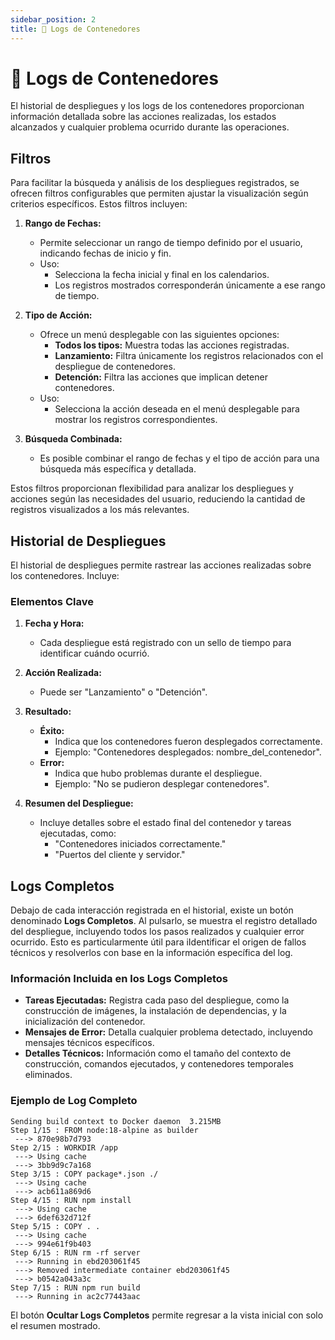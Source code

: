 ```yaml
---
sidebar_position: 2
title: 📝 Logs de Contenedores
---
```


# 📝 Logs de Contenedores

El historial de despliegues y los logs de los contenedores proporcionan información detallada sobre las acciones realizadas, los estados alcanzados y cualquier problema ocurrido durante las operaciones.

## Filtros

Para facilitar la búsqueda y análisis de los despliegues registrados, se ofrecen filtros configurables que permiten ajustar la visualización según criterios específicos. Estos filtros incluyen:

1. **Rango de Fechas:**

   - Permite seleccionar un rango de tiempo definido por el usuario, indicando fechas de inicio y fin.
   - Uso:
     - Selecciona la fecha inicial y final en los calendarios.
     - Los registros mostrados corresponderán únicamente a ese rango de tiempo.

2. **Tipo de Acción:**

   - Ofrece un menú desplegable con las siguientes opciones:
     - **Todos los tipos:** Muestra todas las acciones registradas.
     - **Lanzamiento:** Filtra únicamente los registros relacionados con el despliegue de contenedores.
     - **Detención:** Filtra las acciones que implican detener contenedores.
   - Uso:
     - Selecciona la acción deseada en el menú desplegable para mostrar los registros correspondientes.

3. **Búsqueda Combinada:**

   - Es posible combinar el rango de fechas y el tipo de acción para una búsqueda más específica y detallada.

Estos filtros proporcionan flexibilidad para analizar los despliegues y acciones según las necesidades del usuario, reduciendo la cantidad de registros visualizados a los más relevantes.

## Historial de Despliegues

El historial de despliegues permite rastrear las acciones realizadas sobre los contenedores. Incluye:

### Elementos Clave

1. **Fecha y Hora:**

   - Cada despliegue está registrado con un sello de tiempo para identificar cuándo ocurrió.

2. **Acción Realizada:**

   - Puede ser "Lanzamiento" o "Detención".

3. **Resultado:**

   - **Éxito:**
     - Indica que los contenedores fueron desplegados correctamente.
     - Ejemplo: "Contenedores desplegados: nombre\_del\_contenedor".
   - **Error:**
     - Indica que hubo problemas durante el despliegue.
     - Ejemplo: "No se pudieron desplegar contenedores".

4. **Resumen del Despliegue:**

   - Incluye detalles sobre el estado final del contenedor y tareas ejecutadas, como:
     - "Contenedores iniciados correctamente."
     - "Puertos del cliente y servidor."

## Logs Completos

Debajo de cada interacción registrada en el historial, existe un botón denominado **Logs Completos**. Al pulsarlo, se muestra el registro detallado del despliegue, incluyendo todos los pasos realizados y cualquier error ocurrido. Esto es particularmente útil para iIdentificar el origen de fallos técnicos y resolverlos con base en la información específica del log.

### Información Incluida en los Logs Completos

- **Tareas Ejecutadas:** Registra cada paso del despliegue, como la construcción de imágenes, la instalación de dependencias, y la inicialización del contenedor.
- **Mensajes de Error:** Detalla cualquier problema detectado, incluyendo mensajes técnicos específicos.
- **Detalles Técnicos:** Información como el tamaño del contexto de construcción, comandos ejecutados, y contenedores temporales eliminados.

### Ejemplo de Log Completo

```
Sending build context to Docker daemon  3.215MB
Step 1/15 : FROM node:18-alpine as builder
 ---> 870e98b7d793
Step 2/15 : WORKDIR /app
 ---> Using cache
 ---> 3bb9d9c7a168
Step 3/15 : COPY package*.json ./
 ---> Using cache
 ---> acb611a869d6
Step 4/15 : RUN npm install
 ---> Using cache
 ---> 6def632d712f
Step 5/15 : COPY . .
 ---> Using cache
 ---> 994e61f9b403
Step 6/15 : RUN rm -rf server
 ---> Running in ebd203061f45
 ---> Removed intermediate container ebd203061f45
 ---> b0542a043a3c
Step 7/15 : RUN npm run build
 ---> Running in ac2c77443aac
```

El botón **Ocultar Logs Completos** permite regresar a la vista inicial con solo el resumen mostrado.
